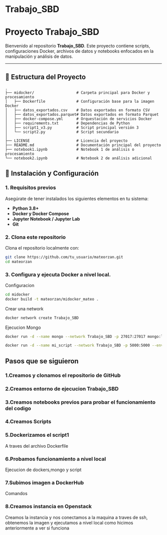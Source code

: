 # Trabajo_SBD
# Proyecto Trabajo_SBD

Bienvenido al repositorio **Trabajo_SBD**. Este proyecto contiene scripts, configuraciones Docker, archivos de datos y notebooks enfocados en la manipulación y análisis de datos.

---

## 📁 Estructura del Proyecto

```plaintext
.
├── midocker/                   # Carpeta principal para Docker y procesamiento
│   ├── Dockerfile              # Configuración base para la imagen Docker
│   ├── datos_exportados.csv    # Datos exportados en formato CSV
│   ├── datos_exportados.parquet# Datos exportados en formato Parquet
│   ├── docker-compose.yml      # Orquestación de servicios Docker
│   ├── requirements.txt        # Dependencias de Python
│   ├── script1_v3.py           # Script principal versión 3
│   └── script2.py              # Script secundario
│
├── LICENSE                     # Licencia del proyecto
├── README.md                   # Documentación principal del proyecto
├── notebook1.ipynb             # Notebook 1 de análisis o procesamiento
└── notebook2.ipynb             # Notebook 2 de análisis adicional
```

## 🚀 Instalación y Configuración

### 1. Requisitos previos

Asegúrate de tener instalados los siguientes elementos en tu sistema:

- **Python 3.8+**
- **Docker y Docker Compose**
- **Jupyter Notebook / Jupyter Lab**
- **Git**

### 2. Clona este repositorio

Clona el repositorio localmente con:

```bash
git clone https://github.com/tu_usuario/mateorzan.git
cd mateorzan
```

### 3. Configura y ejecuta Docker a nivel local.

Configuracion
```bash
cd midocker
docker build -t mateorzan/midocker_mateo .
```
Crear una network
```bash
docker network create Trabajo_SBD
```
Ejecucion Mongo
```bash
docker run -d --name mongo --network Trabajo_SBD -p 27017:27017 mongo:latest
```

```bash
docker run -d --name mi_script --network Trabajo_SBD -p 5000:5000 --env MONGO_URI=mongodb://mongo:27017 mateorzan/midocker_mateo
```

## Pasos que se siguieron 

### 1.Creamos y clonamos el repositorio de GitHub

### 2.Creamos entorno de ejecucion Trabajo_SBD

### 3.Creamos notebooks previos para probar el funcionamiento del codigo

### 4.Creamos Scripts

### 5.Dockerizamos el script1 
A traves del archivo Dockerfile

### 6.Probamos funcionamiento a nivel local
Ejecucion de dockers,mongo y script

### 7.Subimos imagen a DockerHub
Comandos

### 8.Creamos instancia en Openstack

Creamos la instancia y nos conectamos a la maquina a traves de ssh, 
obtenemos la imagen y ejecutamos a nivel local como hicimos anteriormente a ver si funciona

